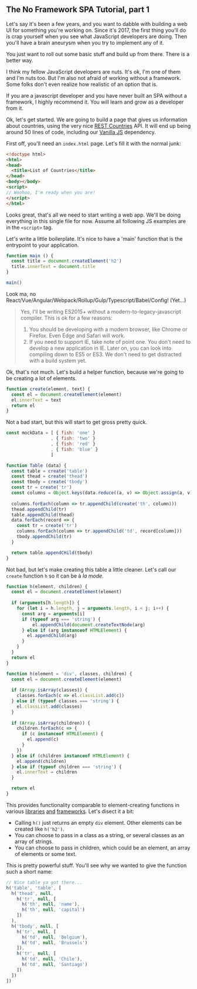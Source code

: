 ## The No Framework SPA Tutorial, part 1

<!-- body -->

Let's say it's been a few years, and you want to dabble with building a web UI 
for something you're working on. Since it's 2017, the first thing you'll do is
crap yourself when you see what JavaScript developers are doing. Then you'll
have a brain aneurysm when you try to implement any of it.

You just want to roll out some basic stuff and build up from there. There is
a better way.

I think my fellow JavaScript developers are nuts. It's ok, I'm one of them and
I'm nuts too. But I'm also not afraid of working without a framework. Some folks
don't even realize how realistic of an option that is.

If you are a javascript developer and you have never built an SPA without a framework,
I highly recommend it. You will learn and grow as a developer from it.

Ok, let's get started. We are going to build a page that gives us information about countries,
using the very nice [REST Countries][] API. It will end up being around 50 lines of code,
including our [Vanilla JS][] dependency.

First off, you'll need an `index.html` page. Let's fill it with the normal junk:

```html
<!doctype html>
<html>
<head>
  <title>List of Countries</title>
</head>
<body></body>
<script>
// Woohoo, I'm ready when you are!
</script>
</html>
```

Looks great, that's all we need to start writing a web app. We'll be doing 
everything in this single file for now. Assume all following JS examples are 
in the `<script>` tag.

Let's write a little boilerplate. It's nice to have a 'main' function that is 
the entrypoint to your application.

```javascript
function main () {
  const title = document.createElement('h2')
  title.innerText = document.title
}

main()
```

Look ma, no React/Vue/Angular/Webpack/Rollup/Gulp/Typescript/Babel/Config! (Yet...)

> Yes, I'll be writing ES2015+
> without a modern-to-legacy-javascript compiler. This is ok for a few reasons:
> 1. You should be developing with a modern browser, like Chrome or Firefox. Even Edge and Safari will work.
> 2. If you need to support IE, take note of point one. You don't need to develop a new application in IE. Later on, you can look into compiling down to ES5 or ES3. We don't need to get distracted with a build system yet.

Ok, that's not much. Let's build a helper function, because we're going to be
creating a lot of elements. 

```javascript
function create(element, text) {
  const el = document.createElement(element)
  el.innerText = text
  return el
}
```

Not a bad start, but this will start to get gross pretty quick.

```javascript
const mockData = [ { fish: 'one' }
                 , { fish: 'two' }
                 , { fish: 'red' }
                 , { fish: 'blue' }
                 ]

function Table (data) {
  const table = create('table')
  const thead = create('thead')
  const tbody = create('tbody')
  const tr = create('tr')
  const columns = Object.keys(data.reduce((a, v) => Object.assign(a, v)))
  
  columns.forEach(column => tr.appendChild(create('th', column)))
  thead.appendChild(tr)
  table.appendChild(thead)
  data.forEach(record => {
    const tr = create('tr')
    columns.forEach(column => tr.appendChild('td', record[column]))
    tbody.appendChild(tr)
  }

  return table.appendCHild(tbody)
}
```

Not bad, but let's make creating this table a little cleaner.
Let's call our `create` function `h` so it can be à _la mode_.

```javascript
function h(element, children) {
  const el = document.createElement(element)
  
  if (arguments[h.length]) {
    for (let i = h.length, j = arguments.length, i < j; i++) {
      const arg = arguments[i]
      if (typeof arg === 'string') {
          el.appendChild(document.createTextNode(arg)
      } else if (arg instanceof HTMLElement) {
        el.appendChild(arg)
      }
    }
  }
  return el
}
```

```javascript
function h(element = 'div', classes, children) {
  const el = document.createElement(element)
  
  if (Array.isArray(classes)) {
    classes.forEach(c => el.classList.add(c))
  } else if (typeof classes === 'string') {
    el.classList.add(classes)
  }
  
  if (Array.isArray(children)) {
    children.forEach(c => {
      if (c instanceof HTMLElement) {
        el.append(c)
      }
    })
  } else if (children instanceof HTMLElement) {
    el.append(children)
  } else if (typeof children === 'string') {
    el.innerText = children
  }

  return el
}
```

This provides functionality comparable to element-creating functions 
in various [libraries][hyperscript] [and][preact] [frameworks][hyperapp]. Let's disect it a bit:

- Calling `h()` just returns an empty `div` element. Other elements can be created like `h('h2')`.
- You can choose to pass in a class as a string, or several classes as an array of strings.
- You can choose to pass in children, which could be an element, an array of elements or some text.

This is pretty powerful stuff. You'll see why we wanted to give the function such a short name:

```javascript
// Nice table ya got there...
h('table', 'table', [ 
  h('thead', null,
    h('tr', null, [
      h('th', null, 'name'),
      h('th', null, 'capital')
    ])
  ),
  h('tbody', null, [
    h('tr', null, [
      h('td', null, 'Belgium'),
      h('td', null, 'Brussels')
    ]),
    h('tr', null, [
      h('td', null, 'Chile'),
      h('td', null, 'Santiago')
    ])
  ])
])
```


[REST Countries]: https://restcountries.eu/
[Vanilla JS]: http://vanilla-js.com/
[hyperscript]: https://github.com/hyperhype/hyperscript
[preact]: https://github.com/developit/preact
[hyperapp]: https://github.com/hyperapp/hyperapp/
